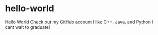 # hello-world
Hello World Check out my GitHub account
I like C++, Java, and Python
I cant wait to graduate!
